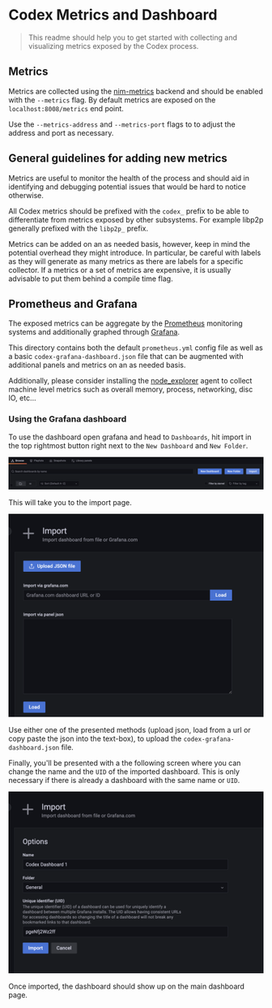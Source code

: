 # Codex Metrics and Dashboard

> This readme should help you to get started with collecting and visualizing metrics exposed by the Codex process.

## Metrics

Metrics are collected using the [nim-metrics](https://github.com/status-im/nim-metrics) backend and should be enabled with the `--metrics` flag. By default metrics are exposed on the `localhost:8008/metrics` end point.

Use the `--metrics-address` and `--metrics-port` flags to to adjust the address and port as necessary.

## General guidelines for adding new metrics

Metrics are useful to monitor the health of the process and should aid in identifying and debugging potential issues that would be hard to notice otherwise.

All Codex metrics should be prefixed with the `codex_` prefix to be able to differentiate from metrics exposed by other subsystems. For example libp2p generally prefixed with the `libp2p_` prefix.

Metrics can be added on an as needed basis, however, keep in mind the potential overhead they might introduce. In particular, be careful with labels as they will generate as many metrics as there are labels for a specific collector. If a metrics or a set of metrics are expensive, it is usually advisable to put them behind a compile time flag.

## Prometheus and Grafana

The exposed metrics can be aggregate by the [Prometheus](https://prometheus.io/) monitoring systems and additionally graphed through [Grafana](https://grafana.com/).

This directory contains both the default `prometheus.yml` config file as well as a basic `codex-grafana-dashboard.json` file that can be augmented with additional panels and metrics on an as needed basis.

Additionally, please consider installing the [node_explorer](https://github.com/prometheus/node_exporter) agent to collect machine level metrics such as overall memory, process, networking, disc IO, etc...

### Using the Grafana dashboard

To use the dashboard open grafana and head to `Dashboards`, hit import in the top rightmost button right next to the `New Dashboard` and `New Folder`.

![](assets/main.png)

This will take you to the import page.

![](assets/import.png)

Use either one of the presented methods (upload json, load from a url or copy paste the json into the text-box), to upload the `codex-grafana-dashboard.json` file.

Finally, you'll be presented with a the following screen where you can change the name and the `UID` of the imported dashboard. This is only necessary if there is already a dashboard with the same name or `UID`.

![](./assets/imported.png)

Once imported, the dashboard should show up on the main dashboard page.
